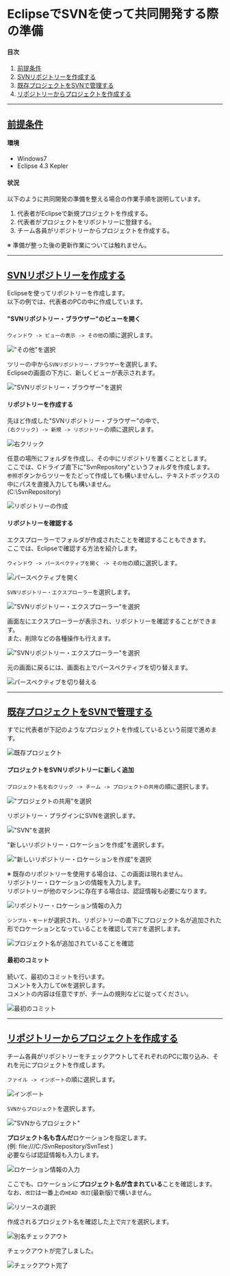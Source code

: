 # EclipseでSVNを使って共同開発する際の準備

#### 目次
1. <a name="m001i"></a>[前提条件](#m001)
1. <a name="m003i"></a>[SVNリポジトリーを作成する](#m003)
1. <a name="m004i"></a>[既存プロジェクトをSVNで管理する](#m004)
1. <a name="m005i"></a>[リポジトリーからプロジェクトを作成する](#m005)


- - - - - - - - - - - - - - -
## <a name="m001"></a>[前提条件](#m001i)
#### 環境
- Windows7
- Eclipse 4.3 Kepler

#### 状況
以下のように共同開発の準備を整える場合の作業手順を説明しています。

1. 代表者がEclipseで新規プロジェクトを作成する。
1. 代表者がプロジェクトをリポジトリーに登録する。
1. チーム各員がリポジトリーからプロジェクトを作成する。

※ 準備が整った後の更新作業については触れません。


- - - - - - - - - - - - - - -
## <a name="m003"></a>[SVNリポジトリーを作成する](#m003i)
Eclipseを使ってリポジトリーを作成します。  
以下の例では、代表者のPCの中に作成しています。

#### "SVNリポジトリー・ブラウザー"のビューを開く
`ウィンドウ -> ビューの表示 -> その他`の順に選択します。

!["その他"を選択](img/p007.png)

ツリーの中から`SVNリポジトリー・ブラウザー`を選択します。  
Eclipseの画面の下方に、新しくビューが表示されます。

!["SVNリポジトリー・ブラウザー"を選択](img/p008.png)

#### リポジトリーを作成する
先ほど作成した"SVNリポジトリー・ブラウザー"の中で、  
`(右クリック) -> 新規 -> リポジトリー`の順に選択します。

![右クリック](img/p009.png)

任意の場所にフォルダを作成し、その中にリポジトリを置くこととします。  
ここでは、Cドライブ直下に"SvnRepository"というフォルダを作成します。  
`参照`ボタンからツリーをたどって作成しても構いませんし、テキストボックスの中にパスを直接入力しても構いません。  
(C:\SvnRepository)

![リポジトリーの作成](img/p010.png)

#### リポジトリーを確認する
エクスプローラーでフォルダが作成されたことを確認することもできます。  
ここでは、Eclipseで確認する方法を紹介します。

`ウィンドウ -> パースペクティブを開く -> その他`の順に選択します。

![パースペクティブを開く](img/p004.png)

`SVNリポジトリー・エクスプローラー`を選択します。

!["SVNリポジトリー・エクスプローラー"を選択](img/p005.png)

画面左にエクスプローラーが表示され、リポジトリーを確認することができます。  
また、削除などの各種操作も行えます。

!["SVNリポジトリー・エクスプローラー"を選択](img/p011.png)

元の画面に戻るには、画面右上でパースペクティブを切り替えます。

![パースペクティブを切り替える](img/p012.png)


- - - - - - - - - - - - - - -
## <a name="m004"></a>[既存プロジェクトをSVNで管理する](#m004i)
すでに代表者が下記のようなプロジェクトを作成しているという前提で進めます。

![既存プロジェクト](img/p001.png)

#### プロジェクトをSVNリポジトリーに新しく追加
`プロジェクト名を右クリック -> チーム -> プロジェクトの共用`の順に選択します。

!["プロジェクトの共用"を選択](img/p002.png)

リポジトリー・プラグインにSVNを選択します。

!["SVN"を選択](img/p003.png)

"新しいリポジトリー・ロケーションを作成"を選択します。

!["新しいリポジトリー・ロケーションを作成"を選択](img/p014.png)

※ 既存のリポジトリーを使用する場合は、この画面は現れません。  
リポジトリー・ロケーションの情報を入力します。  
リポジトリーが他のマシンに存在する場合は、認証情報も必要になります。

![リポジトリー・ロケーション情報の入力](img/p013.png)

`シンプル・モード`が選択され、リポジトリーの直下にプロジェクト名が追加された形でロケーションとなっていることを確認して`完了`を選択します。

![プロジェクト名が追加されていることを確認](img/p015.png)

#### 最初のコミット
続いて、最初のコミットを行います。  
コメントを入力して`OK`を選択します。  
コメントの内容は任意ですが、チームの規則などに従ってください。

![最初のコミット](img/p016.png)


- - - - - - - - - - - - - - -
## <a name="m005"></a>[リポジトリーからプロジェクトを作成する](#m005i)
チーム各員がリポジトリーをチェックアウトしてそれぞれのPCに取り込み、それを元にプロジェクトを作成します。

`ファイル -> インポート`の順に選択します。

![インポート](img/p017.png)

`SVNからプロジェクト`を選択します。

!["SVNからプロジェクト"](img/p018.png)

**プロジェクト名も含んだ**ロケーションを指定します。  
(例: file:///C:/SvnRepository/SvnTest )  
必要ならば認証情報も入力します。

![ロケーション情報の入力](img/p019.png)

ここでも、ロケーションに**プロジェクト名が含まれている**ことを確認します。  
なお、`改訂`は一番上の`HEAD 改訂`(最新版)で構いません。  

![リソースの選択](img/p020.png)

作成されるプロジェクト名を確認した上で`完了`を選択します。

![別名チェックアウト](img/p021.png)

チェックアウトが完了しました。

![チェックアウト完了](img/p022.png)

